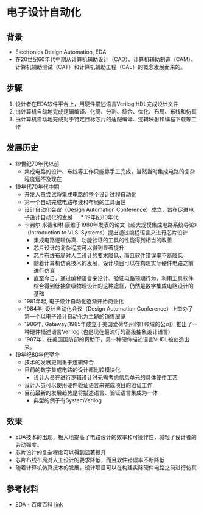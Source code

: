 # 电子设计自动化

## 背景

* Electronics Design Automation, EDA
* 在20世纪60年代中期从计算机辅助设计（CAD）、计算机辅助制造（CAM）、计算机辅助测试（CAT）和计算机辅助工程（CAE）的概念发展而来的。

## 步骤

1. 设计者在EDA软件平台上，用硬件描述语言Verilog HDL完成设计文件
2. 由计算机自动地完成逻辑编译、化简、分割、综合、优化、布局、布线和仿真
3. 由计算机自动地完成对于特定目标芯片的适配编译、逻辑映射和编程下载等工作

## 发展历史

* 19世纪70年代以前
    * 集成电路的设计、布线等工作只能靠手工完成，当然当时集成电路的复杂程度远不及现在
* 19年代70年代中期
    * 开发人员尝试将集成电路的整个设计过程自动化
    * 第一个自动完成电路布线和布局的工具面世
    * 设计自动化会议（Design Automation Conference）成立，旨在促进电子设计自动化的发展
　  * 19年纪80年代
    * 卡弗尔·米德和琳·康维于1980年发表的论文《超大规模集成电路系统导论》（Introduction to VLSI Systems）提出通过编程语言来进行芯片设计
        * 集成电路逻辑仿真、功能验证的工具的性能得到相当的改善
        * 芯片设计的复杂程度可以得到显著提升
        * 芯片布线布局对人工设计的要求降低，而且软件错误率不断降低
        * 随着计算机仿真技术的发展，设计项目可以在构建实际硬件电路之前进行仿真
        * 直至今日，通过编程语言来设计、验证电路预期行为，利用工具软件综合得到低抽象级物理设计的这种途径，仍然是数字集成电路设计的基础
    * 1981年起, 电子设计自动化逐渐开始商业化
    * 1984年, 设计自动化会议（Design Automation Conference）上举办了第一个以电子设计自动化为主题的销售展览
    * 1986年, Gateway(1985年成立于美国爱荷华州的IT领域的公司）推出了一种硬件描述语言Verilog (也是现在最流行的高级抽象设计语言)
    * 1987年，在美国国防部的资助下，另一种硬件描述语言VHDL被创造出来。
* 19年纪80年代至今
    * 技术的发展更侧重于逻辑综合
    * 目前的数字集成电路的设计都比较模块化
        * 设计人员在进行逻辑设计时无需考虑信息单元的具体硬件工艺
    * 设计人员可以使用硬件验证语言来完成项目的验证工作
    * 目前最新的发展趋势是将描述语言、验证语言集成为一体
        * 典型的例子有SystemVerilog

## 效果

* EDA技术的出现，极大地提高了电路设计的效率和可操作性，减轻了设计者的劳动强度。
* 芯片设计的复杂程度可以得到显著提升
* 芯片布线布局对人工设计的要求降低，而且软件错误率不断降低
* 随着计算机仿真技术的发展，设计项目可以在构建实际硬件电路之前进行仿真

## 參考材料

* EDA - 百度百科 [link](https://baike.baidu.com/item/eda/182009)

